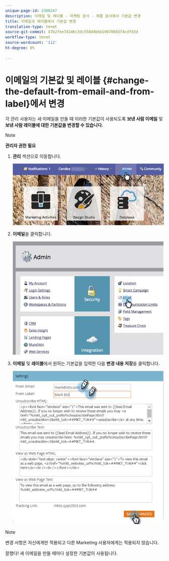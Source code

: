 ```yaml
---
unique-page-id: 2360247
description: 이메일 및 레이블 - 마케팅 문서 - 제품 문서에서 기본값 변경
title: 이메일과 레이블에서 기본값 변경
translation-type: tm+mt
source-git-commit: 47b2fee7d146c3dc558d4bbb10070683f4cdfd3d
workflow-type: tm+mt
source-wordcount: '112'
ht-degree: 0%

---
```



# 이메일의 기본값 및 레이블 {#change-the-default-from-email-and-from-label}에서 변경

각 관리 사용자는 새 이메일을 만들 때 이러한 기본값이 사용되도록 **보낸 사람 이메일** 및 **보낸 사람 레이블에 대한 기본값을 변경할 수 있습니다.**

>[!NOTE]
>
>**관리자 권한 필요**

1. **관리** 섹션으로 이동합니다.

   ![](assets/adminhand.png)

1. **이메일**&#x200B;을 클릭합니다.

   ![](assets/image2014-9-18-16-3a27-3a19.png)

1. **이메일** 및 **레이블**&#x200B;에서 원하는 기본값을 입력한 다음 **변경 내용 저장**&#x200B;을 클릭합니다.

   ![](assets/change-default-hands.png)

>[!NOTE]
>
>변경 사항은 자신에게만 적용되고 다른 Marketing 사용자에게는 적용되지 않습니다.

잘했다! 새 이메일을 만들 때마다 설정한 기본값이 사용됩니다.